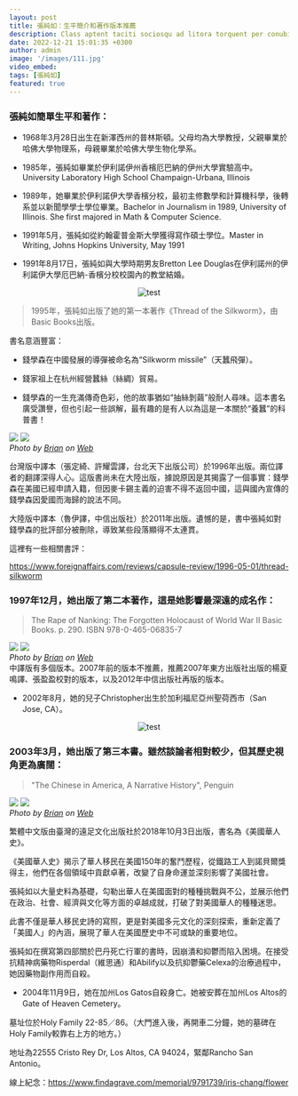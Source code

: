```yaml
---
layout: post
title: 張純如：生平簡介和著作版本推薦
description: Class aptent taciti sociosqu ad litora torquent per conubia nostra, per inceptos himenaeos. Curabitur sodales ligula in libero. Sed dignissim lacinia nunc. Curabitur tortor. Pellentesque nibh. Aenean quam. In scelerisque sem at dolor. Maecenas mattis convallis tristique.
date: 2022-12-21 15:01:35 +0300
author: admin
image: '/images/111.jpg'
video_embed:
tags: [張純如]
featured: true
---
```

### 張純如簡單生平和著作：

* 1968年3月28日出生在新澤西州的普林斯頓。父母均為大學教授，父親畢業於哈佛大學物理系，母親畢業於哈佛大學生物化學系。

* 1985年，張純如畢業於伊利諾伊州香檳厄巴納的伊州大學實驗高中。University Laboratory High School Champaign-Urbana, Illinois

* 1989年，她畢業於伊利諾伊大學香檳分校，最初主修數學和計算機科學，後轉系並以新聞學學士學位畢業。Bachelor in Journalism in 1989, University of Illinois. She first majored in Math & Computer Science.

* 1991年5月，張純如從約翰霍普金斯大學獲得寫作碩士學位。Master in Writing, Johns Hopkins University, May 1991

* 1991年8月17日，張純如與大學時期男友Bretton Lee Douglas在伊利諾州的伊利諾伊大學厄巴納-香檳分校校園內的教堂結婚。

<center><img src="https://thatirischang.github.io/images/102.jpg" title="test"></center>

> 1995年，張純如出版了她的第一本著作《Thread of the Silkworm》，由Basic Books出版。

書名意涵豐富：

* 錢學森在中國發展的導彈被命名為“Silkworm missile”（天蠶飛彈）。
  
* 錢家祖上在杭州經營蠶絲（絲綢）貿易。
  
* 錢學森的一生充滿傳奇色彩，他的故事猶如“抽絲剝繭”般耐人尋味。這本書名廣受讚譽，但也引起一些誤解，最有趣的是有人以為這是一本關於“養蠶”的科普書！

<div class="gallery-box">
  <div class="gallery">
    <img src="/images/103.jpg" loading="lazy">
    <img src="/images/109.jpg" loading="lazy">
  </div>
  <em>Photo by <a href="https://x.com/irischangstudio">Brian</a> on <a href="https://x.com/irischangstudio/" target="_blank">Web</a></em>
</div>


台灣版中譯本（張定綺、許耀雲譯，台北天下出版公司）於1996年出版。兩位譯者的翻譯深得人心。這版書尚未在大陸出版，據說原因是其揭露了一個事實：錢學森在美國已經申請入籍，但因麥卡錫主義的迫害不得不返回中國，這與國內宣傳的錢學森因愛國而海歸的說法不同。

大陸版中譯本（魯伊譯，中信出版社）於2011年出版。遺憾的是，書中張純如對錢學森的批評部分被刪除，導致某些段落顯得不太連貫。

這裡有一些相關書評：

https://www.foreignaffairs.com/reviews/capsule-review/1996-05-01/thread-silkworm


### 1997年12月，她出版了第二本著作，這是她影響最深遠的成名作：
> The Rape of Nanking: The Forgotten Holocaust of World War II
Basic Books. p. 290. ISBN 978-0-465-06835-7

<div class="gallery-box">
  <div class="gallery">
    <img src="/images/112.jpg" loading="lazy">
    <img src="/images/113.jpg" loading="lazy">
  </div>
  <em>Photo by <a href="https://x.com/irischangstudio/">Brian</a> on <a href="https://x.com/irischangstudio/" target="_blank">Web</a></em>
</div>
中譯版有多個版本。2007年前的版本不推薦，推薦2007年東方出版社出版的楊夏鳴譯、張盈盈校對的版本，以及2012年中信出版社再版的版本。

* 2002年8月，她的兒子Christopher出生於加利福尼亞州聖荷西市（San Jose, CA）。


<center><img src="https://thatirischang.github.io/images/114.jpg" title="test"></center>


### 2003年3月，她出版了第三本書。雖然談論者相對較少，但其歷史視角更為廣闊：
> "The Chinese in America, A Narrative History", Penguin

<div class="gallery-box">
  <div class="gallery">
    <img src="/images/115.jpg" loading="lazy">
    <img src="/images/116.jpg" loading="lazy">
  </div>
  <em>Photo by <a href="https://x.com/irischangstudio/">Brian</a> on <a href="https://x.com/irischangstudio/" target="_blank">Web</a></em>
</div>

繁體中文版由臺灣的遠足文化出版社於2018年10月3日出版，書名為《美國華人史》。

《美國華人史》揭示了華人移民在美國150年的奮鬥歷程，從鐵路工人到諾貝爾獎得主，他們在各個領域中貢獻卓著，改變了自身命運並深刻影響了美國社會。

張純如以大量史料為基礎，勾勒出華人在美國面對的種種挑戰與不公，並展示他們在政治、社會、經濟與文化等方面的卓越成就，打破了對美國華人的種種迷思。

此書不僅是華人移民史詩的寫照，更是對美國多元文化的深刻探索，重新定義了「美國人」的內涵，展現了華人在美國歷史中不可或缺的重要地位。

張純如在撰寫第四部關於巴丹死亡行軍的書時，因崩潰和抑鬱而陷入困境。在接受抗精神病藥物Risperdal（維思通）和Abilify以及抗抑鬱藥Celexa的治療過程中，她因藥物副作用而自殺。

* 2004年11月9日，她在加州Los Gatos自殺身亡。她被安葬在加州Los Altos的Gate of Heaven Cemetery。

墓址位於Holy Family 22-85／86。（大門進入後，再開車二分鐘，她的墓碑在Holy Family較靠右上方的地方。）

地址為22555 Cristo Rey Dr, Los Altos, CA 94024，緊鄰Rancho San Antonio。

線上紀念：https://www.findagrave.com/memorial/9791739/iris-chang/flower

